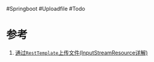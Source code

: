#Springboot #Uploadfile #Todo 



# 参考
1. [通过`RestTemplate`上传文件(InputStreamResource详解) ](https://www.cnblogs.com/paxing/p/11485049.html)